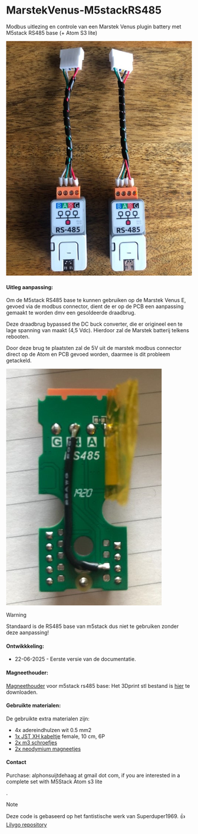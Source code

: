 # MarstekVenus-M5stackRS485
Modbus uitlezing en controle van een Marstek Venus plugin battery met M5stack RS485 base (+ Atom S3 lite)


![image](https://github.com/fonske/MarstekVenus-M5stackRS485/blob/main/photos/m5stack_RS485_base_Atom_S3_lite.jpg)

#### Uitleg aanpassing:
Om de M5stack RS485 base te kunnen gebruiken op de Marstek Venus E, gevoed via de modbus connector, dient de er op de PCB een aanpassing gemaakt te worden dmv een gesoldeerde draadbrug.

Deze draadbrug bypassed the DC buck converter, die er origineel een te lage spanning van maakt (4,5 Vdc). Hierdoor zal de Marstek batterij telkens rebooten.

Door deze brug te plaatsten zal de 5V uit de marstek modbus connector direct op de Atom en PCB gevoed worden, daarmee is dit probleem getackeld.

![image](https://github.com/fonske/MarstekVenus-M5stackRS485/blob/main/photos/modify_pcb_for_5v.jpg)

> [!WARNING]
> Standaard is de RS485 base van m5stack dus niet te gebruiken zonder deze aanpassing!


#### Ontwikkkeling:
* 22-06-2025 - Eerste versie van de documentatie.

#### Magneethouder:
[Magneethouder](https://github.com/fonske/MarstekVenus-M5stackRS485/blob/main/photos/magnet_holder.jpg) voor m5stack rs485 base:
Het 3Dprint stl bestand is [hier](https://github.com/fonske/MarstekVenus-M5stackRS485/blob/main/3d_print/base_485_magnet_m5_marstek.stl) te downloaden.

#### Gebruikte materialen:
De gebruikte extra materialen zijn:
- 4x adereindhulzen wit 0.5 mm2
- [1x JST XH kabeltje](https://www.aliexpress.com/item/1005005811950799.html)  female, 10 cm, 6P
- [2x m3 schroefjes](https://www.tinytronics.nl/nl/gereedschap-en-montage/installatie-en-montagemateriaal/bouten/bout-m3-5mm-draad-100-stuks)
- [2x neodymium magneetjes](https://www.tinytronics.nl/nl/gereedschap-en-montage/installatie-en-montagemateriaal/magneten/xmp-neodymium-magneet-10x2mm-n35)

#### Contact
Purchase: alphonsuijtdehaag at gmail dot com, if you are interested in a complete set with M5Stack Atom s3 lite

.
> [!NOTE]
> Deze code is gebaseerd op het fantistische werk van Superduper1969. :+1:
> [Lilygo repository](https://github.com/fonske/MarstekVenus-LilygoRS485/tree/main?tab=readme-ov-file)
